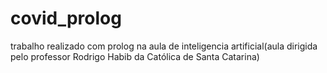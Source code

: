 # covid_prolog
trabalho realizado com prolog na aula de inteligencia artificial(aula dirigida pelo professor Rodrigo Habib da Católica de Santa Catarina)
